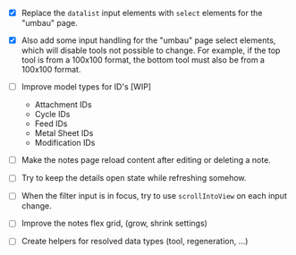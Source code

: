 - [x] Replace the `datalist` input elements with `select` elements for the "umbau" page.
- [x] Also add some input handling for the "umbau" page select elements, which will disable tools not possible to change. For example, if the top tool is from a 100x100 format, the bottom tool must also be from a 100x100 format.

- [ ] Improve model types for ID's [WIP]
  - Attachment IDs
  - Cycle IDs
  - Feed IDs
  - Metal Sheet IDs
  - Modification IDs

- [ ] Make the notes page reload content after editing or deleting a note.
- [ ] Try to keep the details open state while refreshing somehow.
- [ ] When the filter input is in focus, try to use `scrollIntoView` on each input change.
- [ ] Improve the notes flex grid, (grow, shrink settings)
- [ ] Create helpers for resolved data types (tool, regeneration, ...)
